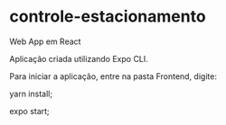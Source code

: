 # controle-estacionamento
Web App em React

Aplicação criada utilizando Expo CLI.

Para iniciar a aplicação, entre na pasta Frontend, digite:

yarn install;

expo start;